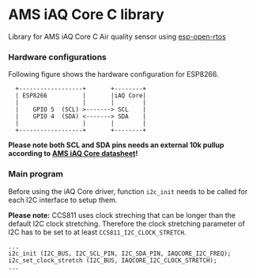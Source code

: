 # AMS iAQ Core C library
Library for AMS iAQ Core C Air quality sensor using [esp-open-rtos](https://github.com/SuperHouse)

### Hardware configurations

Following figure shows the hardware configuration for ESP8266.

```
  +------------------+       +--------+
  | ESP8266          |       |iAQ Core|
  |                  |       |        |
  |    GPIO 5  (SCL) >-------> SCL    |
  |    GPIO 4  (SDA) <-------> SDA    |
  |                  |       |        |
  +------------------+       +--------+
```

 **Please note both SCL and SDA pins needs an external 10k pullup according to [AMS iAQ Core datasheet](https://ams.com/documents/20143/36005/iAQ-core_DS000334_1-00.pdf/123c67cc-92d4-9a5c-d7ca-24f1d439c6a4)!**
 
 
 ### Main program

Before using the iAQ Core driver, function ```i2c_init``` needs to be called for each I2C interface to setup them.

**Please note:** CCS811 uses clock streching that can be longer than the default I2C clock stretching. Therefore the clock stretching parameter of I2C has to be set to at least ```CCS811_I2C_CLOCK_STRETCH```.

```
...
i2c_init (I2C_BUS, I2C_SCL_PIN, I2C_SDA_PIN, IAQCORE_I2C_FREQ);
i2c_set_clock_stretch (I2C_BUS, IAQCORE_I2C_CLOCK_STRETCH);
...
```
